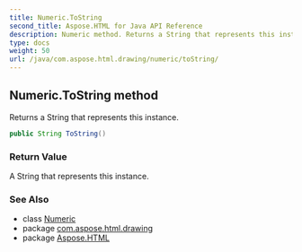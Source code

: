 ```yaml
---
title: Numeric.ToString
second_title: Aspose.HTML for Java API Reference
description: Numeric method. Returns a String that represents this instance
type: docs
weight: 50
url: /java/com.aspose.html.drawing/numeric/toString/
---
```

## Numeric.ToString method

Returns a String that represents this instance.

```java
public String ToString()
```

### Return Value

A String that represents this instance.

### See Also

* class [Numeric](../)
* package [com.aspose.html.drawing](../../numeric/)
* package [Aspose.HTML](../../../)
